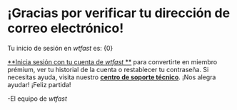 # ¡Gracias por verificar tu dirección de correo electrónico! 

Tu inicio de sesión en *wtfast* es: {0}

[**Inicia sesión con tu cuenta de *wtfast* **](https://secure.wtfast.com/member/Account/Login) para convertirte en miembro prémium, ver tu historial de la cuenta o restablecer tu contraseña. Si necesitas ayuda, visita nuestro [**centro de soporte técnico**](http://support.wtfast.com). ¡Nos alegra ayudar! ¡Feliz partida!

-El equipo de *wtfast*
